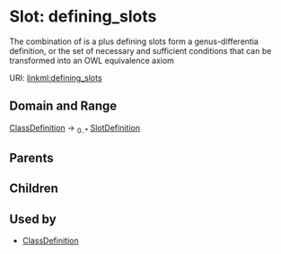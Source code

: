 
# Slot: defining_slots


The combination of is a plus defining slots form a genus-differentia definition, or the set of necessary and sufficient conditions that can be transformed into an OWL equivalence axiom

URI: [linkml:defining_slots](https://w3id.org/linkml/defining_slots)


## Domain and Range

[ClassDefinition](ClassDefinition.md) ->  <sub>0..*</sub>
 [SlotDefinition](SlotDefinition.md)

## Parents


## Children


## Used by

 * [ClassDefinition](ClassDefinition.md)
